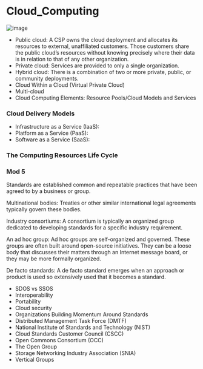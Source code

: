 # Cloud_Computing

![image](https://github.com/Zaheer-Emeran/Cloud_Computing/assets/162816701/88d83482-82fe-4289-a3bc-8231f0298dcd)

- Public cloud:  A CSP owns the cloud deployment and allocates its resources to external, unaffiliated customers. Those customers share the public cloud’s resources without knowing precisely where their data is in relation to that of any other organization.
- Private cloud:  Services are provided to only a single organization.
- Hybrid cloud:  There is a combination of two or more private, public, or community deployments.
- Cloud Within a Cloud (Virtual Private Cloud)
- Multi-cloud
- Cloud Computing Elements: Resource Pools/Cloud Models and Services

### Cloud Delivery Models
- Infrastructure as a Service (IaaS):
- Platform as a Service (PaaS):
- Software as a Service (SaaS):

### The Computing Resources Life Cycle



### Mod 5
Standards are established common and repeatable practices that have been agreed to by a business or group. 

Multinational bodies:  Treaties or other similar international legal agreements typically govern these bodies. 

Industry consortiums:  A consortium is typically an organized group dedicated to developing standards for a specific industry requirement. 

An ad hoc group:  Ad hoc groups are self-organized and governed. These groups are often built around open-source initiatives. They can be a loose body that discusses their matters through an Internet message board, or they may be more formally organized.

De facto standards:  A de facto standard emerges when an approach or product is used so extensively used that it becomes a standard.

- SDOS vs SSOS
- Interoperability
- Portability
- Cloud security
- Organizations Building Momentum Around Standards
- Distributed Management Task Force (DMTF)
- National Institute of Standards and Technology (NIST)
- Cloud Standards Customer Council (CSCC)
- Open Commons Consortium (OCC)
- The Open Group
- Storage Networking Industry Association (SNIA)
- Vertical Groups
